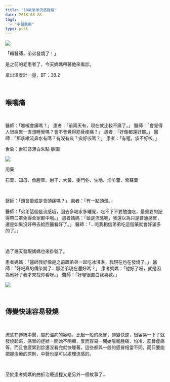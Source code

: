 ```yaml
---
title: "18歲弟弟流感發燒"
date: 2018-05-28
tags: 
  - "中醫醫案"
type: post
---
```


![](/images/uploads/fever-bear-300x213.jpg)

「賴醫師，弟弟發燒了！」

是之前的老患者了，今天媽媽帶著他來看診。

拿出溫度計一量，BT：38.2

 

## 喉嚨痛

 

醫師：「喉嚨會痛嗎？」 患者：「前兩天有，現在就比較不痛了。」 醫師：「會覺得人很疲累一直想睡覺嗎？會不會覺得筋骨痠痛？」 患者：「好像都還好耶。」 醫師：「那咳嗽流鼻水有嗎？有沒有痰？痰好咳嗎？」 患者：「有喔，痰不好咳。」

舌象：舌紅苔薄白朱點 脈圖

![](/images/uploads/0781880524-300x212.png)

用藥

石膏、知母、魚腥草、射干、大黃、麥門冬、生地、淫羊藿、紫蘇葉

 

醫師：「頭會暈或是會頭痛嗎？」 患者：「有一點頭暈。」

醫師：「弟弟這個是流感哦，回去多喝水多睡覺，吃不下不要勉強吃，最重要的記得帶口罩免得全家都中哦。」 患者媽媽：「蛤是流感喔，我還以為只是普通感冒，還是如果沒好帶去給西醫看好了。」 醫師：「...呃我相信弟弟吃這個藥就會好滿多的了。」

 

過了幾天發現媽媽也來掛號了。

患者媽媽：「醫師我好像是之前跟弟弟一起吃冰淇淋，我現在也在發燒了。」 醫師：「好吧真的傳染開了...那弟弟現在還好嗎？」 患者媽媽：「他好了呀，就是因為他好了我才來找你看呀。」 醫師：「好喔很直白我喜歡。」

![](/images/uploads/Screenshot_2018-05-28-22-07-07_mh1527516564484-192x300.jpg)

 

## 傳變快速容易發燒

 

流感在傳統中醫，屬於溫病的範疇，比起一般的感冒，傳變快速，很容易一下子就發燒起來，感冒的症狀一開始不明顯，反而容易一開始喉嚨腫痛、怕冷、筋骨痠痛等，而且會疲累到診還沒看完就快睡著。這些都與一般的感冒相當不同，而只要能把握治療的原則，中醫也是可以處理流感的。

 

至於患者媽媽的曲折治療過程又是另外一個故事了...

